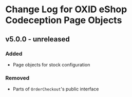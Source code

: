 # Change Log for OXID eShop Codeception Page Objects

## v5.0.0 - unreleased

### Added
- Page objects for stock configuration

### Removed
- Parts of `OrderCheckout`'s public interface

